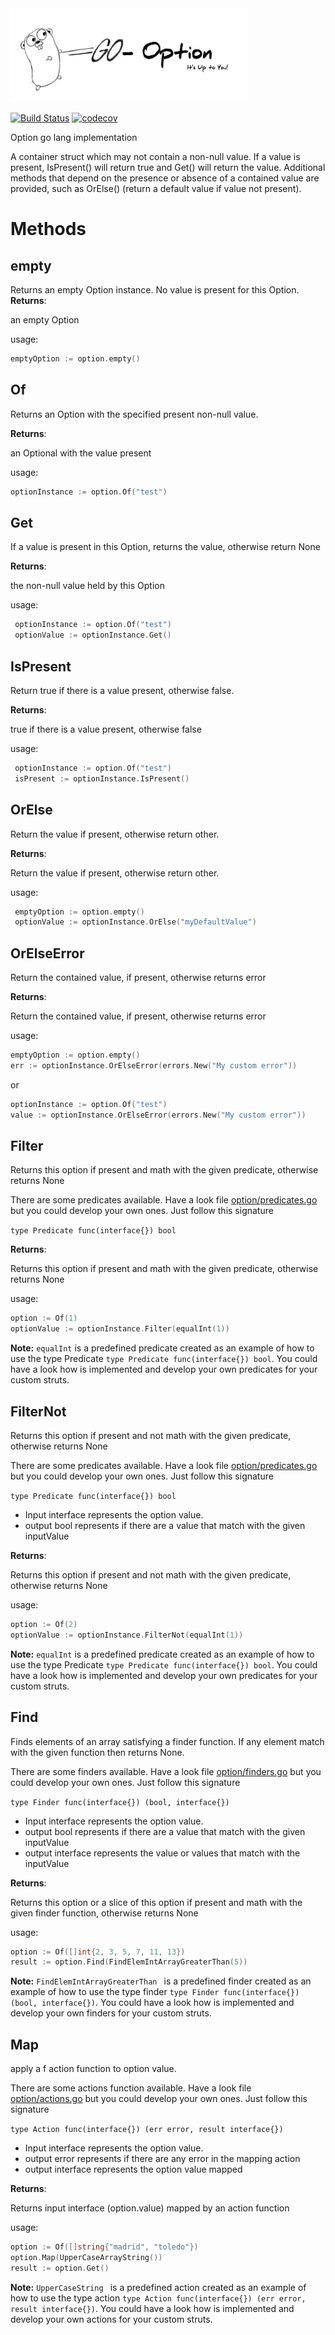 <img src="goLangLogo.jpeg"  width="380" height="150" border="0" /> 



[![Build Status](https://travis-ci.org/pjgg/Go-Option.svg?branch=master)](https://travis-ci.org/pjgg/Go-Option)
[![codecov](https://codecov.io/gh/pjgg/Go-Option/branch/master/graph/badge.svg)](https://codecov.io/gh/pjgg/Go-Option)


Option go lang implementation

A container struct which may not contain a non-null value. If a value is present, IsPresent() will return true and Get() will return the value.
Additional methods that depend on the presence or absence of a contained value are provided, such as OrElse() (return a default value if value not present).


Methods
=======

empty
-----
Returns an empty Option instance. No value is present for this Option.
**Returns**: 

an empty Option

usage:

```go
emptyOption := option.empty()
```

Of
-----
Returns an Option with the specified present non-null value.

**Returns**: 

an Optional with the value present

usage:

```go
optionInstance := option.Of("test")
```

Get
-----
If a value is present in this Option, returns the value, otherwise return None

**Returns**: 

the non-null value held by this Option

usage:

```go
 optionInstance := option.Of("test")
 optionValue := optionInstance.Get()
```

IsPresent
----------
Return true if there is a value present, otherwise false.

**Returns**: 

true if there is a value present, otherwise false

usage:

```go
 optionInstance := option.Of("test")
 isPresent := optionInstance.IsPresent()
```


OrElse
----------
Return the value if present, otherwise return other.

**Returns**: 

Return the value if present, otherwise return other.

usage:

```go
 emptyOption := option.empty()
 optionValue := optionInstance.OrElse("myDefaultValue")
 ```


OrElseError
------------
Return the contained value, if present, otherwise returns error

**Returns**: 

Return the contained value, if present, otherwise returns error

usage:

```go
emptyOption := option.empty()
err := optionInstance.OrElseError(errors.New("My custom error"))
 ```

or

```go
optionInstance := option.Of("test")
value := optionInstance.OrElseError(errors.New("My custom error"))
 ```



Filter
-------
Returns this option if present and math with the given predicate, otherwise returns None

There are some predicates available. Have a look file [option/predicates.go](option/predicates.go) but you could develop your own ones. Just follow this signature

`type Predicate func(interface{}) bool
`

**Returns**: 

Returns this option if present and math with the given predicate, otherwise returns None

usage:

```go
option := Of(1)
optionValue := optionInstance.Filter(equalInt(1))
 ```


**Note:** `equalInt` is a predefined predicate created as an example of how to use the type Predicate `type Predicate func(interface{}) bool`. You could have a look how is implemented and develop your own predicates for your custom struts.

FilterNot
----------
Returns this option if present and not math with the given predicate, otherwise returns None

There are some predicates available. Have a look file [option/predicates.go](option/predicates.go) but you could develop your own ones. Just follow this signature

`type Predicate func(interface{}) bool
`

* Input interface represents the option value.
* output bool represents if there are a value that match with the given inputValue

**Returns**: 

Returns this option if present and not math with the given predicate, otherwise returns None

usage:

```go
option := Of(2)
optionValue := optionInstance.FilterNot(equalInt(1))
 ```

**Note:** `equalInt` is a predefined predicate created as an example of how to use the type Predicate `type Predicate func(interface{}) bool`. You could have a look how is implemented and develop your own predicates for your custom struts.

Find
-----
Finds elements of an array satisfying a finder function. If any element match with the given function then returns None.

There are some finders available. Have a look file [option/finders.go](option/finders.go) but you could develop your own ones. Just follow this signature

`type Finder func(interface{}) (bool, interface{})
`

* Input interface represents the option value.
* output bool represents if there are a value that match with the given inputValue
* output interface represents the value or values that match with the inputValue

**Returns**: 

Returns this option or a slice of this option if present and math with the given finder function, otherwise returns None

usage:

```go
option := Of([]int{2, 3, 5, 7, 11, 13})
result := option.Find(FindElemIntArrayGreaterThan(5))
 ```

**Note:** `FindElemIntArrayGreaterThan ` is a predefined finder created as an example of how to use the type finder `type Finder func(interface{}) (bool, interface{})`. You could have a look how is implemented and develop your own finders for your custom struts.

Map
-----
apply a f action function to option value.

There are some actions function available. Have a look file [option/actions.go](option/actions.go) but you could develop your own ones. Just follow this signature

`type Action func(interface{}) (err error, result interface{})
`

* Input interface represents the option value.
* output error represents if there are any error in the mapping action
* output interface represents the option value mapped

**Returns**: 

Returns input interface (option.value) mapped by an action function

usage:

```go
option := Of([]string{"madrid", "toledo"})
option.Map(UpperCaseArrayString())
result := option.Get()
 ```

**Note:** `UpperCaseString ` is a predefined action created as an example of how to use the type action `type Action func(interface{}) (err error, result interface{})`. You could have a look how is implemented and develop your own actions for your custom struts.
